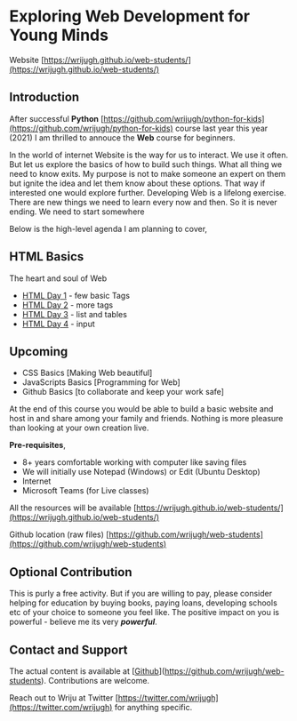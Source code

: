 # Exploring Web Development for Young Minds

Website [https://wrijugh.github.io/web-students/](https://wrijugh.github.io/web-students/)

## Introduction

After successful **Python** [https://github.com/wrijugh/python-for-kids](https://github.com/wrijugh/python-for-kids) course last year this year (2021) I am thrilled to annouce the **Web** course for beginners.

<!-- I dedicate this to my father, who was a legendary teacher and lives in the hearts of many thousands of students worldwide. He was a lifelong passionate teacher. *I miss him dearly*. -->

In the world of internet Website is the way for us to interact. We use it often. But let us explore the basics of how to build such things. What all thing we need to know exits. My purpose is not to make someone an expert on them but ignite the idea and let them know about these options. That way if interested one would explore further. Developing Web is a lifelong exercise. There are new things we need to learn every now and then. So it is never ending. We need to start somewhere

Below is the high-level agenda I am planning to cover,

## HTML Basics

The heart and soul of Web

- [HTML Day 1](html/01-html-day-01.md) - few basic Tags
- [HTML Day 2](html/02-html-day-02.md) - more tags
- [HTML Day 3](html/03-html-day-03.md) - list and tables
- [HTML Day 4](html/04-html-day-04.md) - input

## Upcoming

- CSS Basics [Making Web beautiful]
- JavaScripts Basics [Programming for Web]
- Github Basics [to collaborate and keep your work safe]

At the end of this course you would be able to build a basic website and host in and share among your family and friends. Nothing is more pleasure than looking at your own creation live.

**Pre-requisites**,

- 8+ years comfortable working with computer like saving files
- We will initially use Notepad (Windows) or Edit (Ubuntu Desktop)
- Internet
- Microsoft Teams (for Live classes)

All the resources will be available [https://wrijugh.github.io/web-students/](https://wrijugh.github.io/web-students/)

Github location (raw files) [https://github.com/wrijugh/web-students](https://github.com/wrijugh/web-students)

<!-- All communications will be in WhatsApp or email (to the closed group)
Join https://chat.whatsapp.com/GgwxcUN8x5YCFQWJ2Rd6jv 

Current class will start from **13th June 2021 Sunday, 10-11 AM**-->

## Optional Contribution

This is purly a free activity. But if you are willing to pay, please consider helping for education by buying books, paying loans, developing schools etc of your choice to someone you feel like. The positive impact on you is powerful - believe me its very ***powerful***.

## Contact and Support

The actual content is available at [[Github](https://github.com/wrijugh/web-students)](https://github.com/wrijugh/web-students). Contributions are welcome.

Reach out to Wriju at Twitter [https://twitter.com/wrijugh](https://twitter.com/wrijugh) for anything specific.
